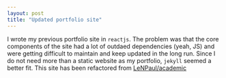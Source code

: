 ```yaml
---
layout: post
title: "Updated portfolio site"
---
```


I wrote my previous portfolio site in `reactjs`. The problem was that the core components of the site had a lot of outdaed dependencies (yeah, JS) and were getting difficult to maintain and keep updated in the long run. Since I do not need more than a static website as my portfolio, `jekyll` seemed a better fit. This site has been refactored from [LeNPaul/academic](https://github.com/LeNPaul/academic)
